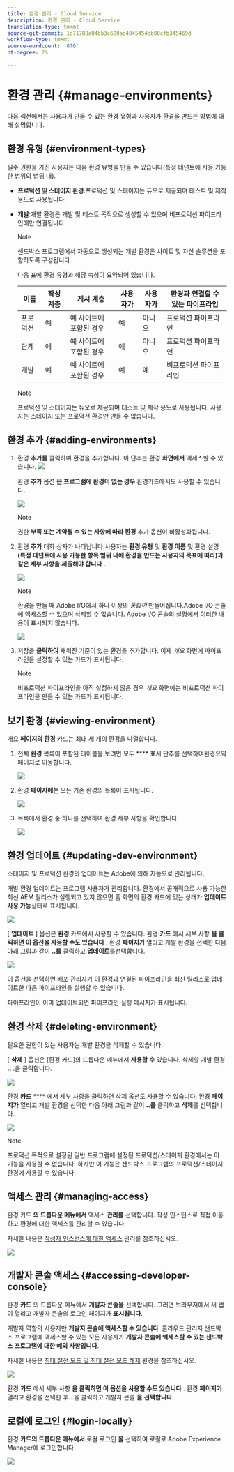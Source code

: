 ```yaml
---
title: 환경 관리 - Cloud Service
description: 환경 관리 - Cloud Service
translation-type: tm+mt
source-git-commit: 1d71788a84bb3c680ad4045454db00cfb345469d
workflow-type: tm+mt
source-wordcount: '870'
ht-degree: 2%

---
```



# 환경 관리 {#manage-environments}

다음 섹션에서는 사용자가 만들 수 있는 환경 유형과 사용자가 환경을 만드는 방법에 대해 설명합니다.

## 환경 유형 {#environment-types}

필수 권한을 가진 사용자는 다음 환경 유형을 만들 수 있습니다(특정 테넌트에 사용 가능한 범위의 범위 내).

* **프로덕션 및 스테이지 환경**:프로덕션 및 스테이지는 듀오로 제공되며 테스트 및 제작 용도로 사용됩니다.

* **개발**:개발 환경은 개발 및 테스트 목적으로 생성할 수 있으며 비프로덕션 파이프라인에만 연결됩니다.

   >[!NOTE]
   >샌드박스 프로그램에서 자동으로 생성되는 개발 환경은 사이트 및 자산 솔루션을 포함하도록 구성됩니다.

   다음 표에 환경 유형과 해당 속성이 요약되어 있습니다.

   | 이름 | 작성 계층 | 게시 계층 | 사용자가 | 사용자가 | 환경과 연결할 수 있는 파이프라인 |
   |--- |--- |--- |--- |---|---|
   | 프로덕션 | 예 | 예 사이트에 포함된 경우 | 예 | 아니오 | 프로덕션 파이프라인 |
   | 단계 | 예 | 예 사이트에 포함된 경우 | 예 | 아니오 | 프로덕션 파이프라인 |
   | 개발 | 예 | 예 사이트에 포함된 경우 | 예 | 예 | 비프로덕션 파이프라인 |

   >[!NOTE]
   >프로덕션 및 스테이지는 듀오로 제공되며 테스트 및 제작 용도로 사용됩니다.  사용자는 스테이지 또는 프로덕션 환경만 만들 수 없습니다.

## 환경 추가 {#adding-environments}

1. 환경 **추가를** 클릭하여 환경을 추가합니다. 이 단추는 환경 **화면에서** 액세스할 수 있습니다.
   ![](assets/environments-tab.png)

   환경 **추가** 옵션 **은 프로그램에 환경이 없는 경우** 환경카드에서도 사용할 수 있습니다.

   ![](assets/no-environments.png)

   >[!NOTE]
   >권한 **부족 또는 계약될 수 있는 사항에 따라 환경** 추가 옵션이 비활성화됩니다.

1. 환경 **추가** 대화 상자가 나타납니다.사용자는 **환경 유형** 및 **환경 이름** 및 환경 설명 **(특정 테넌트에 사용 가능한 항목 범위 내에 환경을 만드는 사용자의 목표에 따라)과 같은 세부 사항을 제출해야 합니다** .

   ![](assets/add-environment2.png)

   >[!NOTE]
   >환경을 만들 때 Adobe I/O에서 하나 이상의 *통합이* 만들어집니다.Adobe I/O 콘솔에 액세스할 수 있으며 삭제할 수 없습니다. Adobe I/O 콘솔의 설명에서 이러한 내용이 표시되지 않습니다.

   ![](assets/add-environment-image1.png)

1. 저장을 **클릭하여** 채워진 기준이 있는 환경을 추가합니다.  이제 *개요* 화면에 파이프라인을 설정할 수 있는 카드가 표시됩니다.

   >[!NOTE]
   >비프로덕션 파이프라인을 아직 설정하지 않은 경우 *개요* 화면에는 비프로덕션 파이프라인을 만들 수 있는 카드가 표시됩니다.


## 보기 환경 {#viewing-environment}

개요 **페이지의 환경** 카드는 최대 세 개의 환경을 나열합니다.

1. 전체 **환경** 목록이 포함된 테이블을 보려면 모두 **** 표시 단추를 선택하여환경요약 페이지로 이동합니다.

   ![](assets/environment-view-1.png)

1. 환경 **페이지에는** 모든 기존 환경의 목록이 표시됩니다.

   ![](assets/environment-view-2.png)

1. 목록에서 환경 중 하나를 선택하여 환경 세부 사항을 확인합니다.

   ![](assets/environment-view-3.png)


## 환경 업데이트 {#updating-dev-environment}

스테이지 및 프로덕션 환경의 업데이트는 Adobe에 의해 자동으로 관리됩니다.

개발 환경 업데이트는 프로그램 사용자가 관리합니다. 환경에서 공개적으로 사용 가능한 최신 AEM 릴리스가 실행되고 있지 않으면 홈 화면의 환경 카드에 있는 상태가 **업데이트 사용 가능**&#x200B;상태로 표시됩니다.

![](assets/update-environ-1.png)


[ **업데이트** ] 옵션은 **환경** 카드에서 사용할 수 있습니다.
환경 **카드** 에서 세부 사항 **을 클릭하면 이 옵션을 사용할 수도 있습니다** . 환경 **페이지가** 열리고 개발 환경을 선택한 다음 아래 그림과 같이 **..를** 클릭하고 **업데이트**&#x200B;를선택합니다.

![](assets/environments-screen-update.png)

이 옵션을 선택하면 배포 관리자가 이 환경과 연결된 파이프라인을 최신 릴리스로 업데이트한 다음 파이프라인을 실행할 수 있습니다.

파이프라인이 이미 업데이트되면 파이프라인 실행 메시지가 표시됩니다.

## 환경 삭제 {#deleting-environment}

필요한 권한이 있는 사용자는 개발 환경을 삭제할 수 있습니다.

[ **삭제** ] 옵션은 [환경 카드]의 드롭다운 메뉴에서 **사용할 수** 있습니다. 삭제할 개발 환경 **..** .을 클릭합니다.

![](assets/environ-delete.png)

환경 **카드** **** 에서 세부 사항을 클릭하면 삭제 옵션도 사용할 수 있습니다. 환경 **페이지가** 열리고 개발 환경을 선택한 다음 아래 그림과 같이 **..를** 클릭하고 **삭제**&#x200B;를 선택합니다.

![](assets/environ-delete-2.png)


>[!NOTE]
>
>프로덕션 목적으로 설정된 일반 프로그램에 설정된 프로덕션/스테이지 환경에서는 이 기능을 사용할 수 없습니다. 하지만 이 기능은 샌드박스 프로그램의 프로덕션/스테이지 환경에 사용할 수 있습니다.

## 액세스 관리 {#managing-access}

환경 카드 **의 드롭다운 메뉴에서** 액세스 **관리를** 선택합니다. 작성 인스턴스로 직접 이동하고 환경에 대한 액세스를 관리할 수 있습니다.

자세한 내용은 [작성자 인스턴스에 대한 액세스](/help/onboarding/getting-access-to-aem-in-cloud/navigation.md#manage-access-aem) 관리를 참조하십시오.

![](assets/environ-manage-access.png)


## 개발자 콘솔 액세스 {#accessing-developer-console}

환경 **카드** 의 드롭다운 메뉴에서 **개발자 콘솔을** 선택합니다. 그러면 브라우저에서 새 탭이 열리고 개발자 콘솔의 로그인 페이지가 **표시됩니다**.

개발자 역할의 사용자만 **개발자 콘솔에 액세스할 수 있습니다**. 클라우드 관리자 샌드박스 프로그램에 액세스할 수 있는 모든 사용자가 **개발자 콘솔에 액세스할 수 있는 샌드박스 프로그램에 대한 예외 사항입니다**.

자세한 내용은 [최대 절전 모드 및 최대 절전 모드 해제](https://docs.adobe.com/content/help/en/experience-manager-cloud-service/onboarding/getting-access/cloud-service-programs/sandbox-programs.html#hibernating-introduction) 환경을 참조하십시오.


![](assets/environ-dev-console.png)

환경 **카드** 에서 세부 사항 **을 클릭하면 이 옵션을 사용할 수도 있습니다** . 환경 **페이지가** 열리고 환경을 선택한 후...을 클릭하고 개발자 콘솔 **을** **선택합니다**.

## 로컬에 로그인 {#login-locally}

환경 **카드의 드롭다운 메뉴에서** 로컬 로그인 **을** 선택하여 로컬로 Adobe Experience Manager에 로그인합니다

![](assets/environ-login.png)

